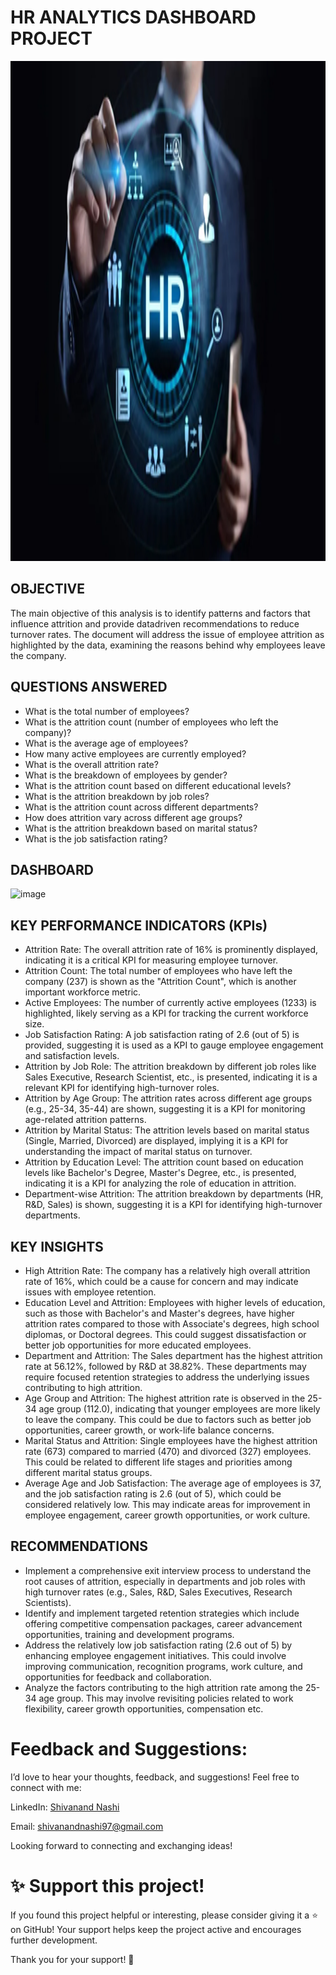 # HR ANALYTICS DASHBOARD PROJECT

<img src="https://github.com/Gtshivanand/HR_Analytics_Dashboard/blob/main/HR%20%20Analytics.jpg" width =1000 height =800 />

## OBJECTIVE
The main objective of this analysis is to identify patterns and factors that influence attrition and provide datadriven recommendations to reduce turnover rates. The document will address the issue of employee attrition as highlighted by the data, examining the reasons behind why employees leave the company.

## QUESTIONS ANSWERED
* What is the total number of employees?
* What is the attrition count (number of employees who left the company)?
* What is the average age of employees?
* How many active employees are currently employed?
* What is the overall attrition rate?
* What is the breakdown of employees by gender?
* What is the attrition count based on different educational levels?
* What is the attrition breakdown by job roles?
* What is the attrition count across different departments?
* How does attrition vary across different age groups?
* What is the attrition breakdown based on marital status?
* What is the job satisfaction rating?

## DASHBOARD
![image](https://github.com/Gtshivanand/HR_Analytics_Dashboard_Excel_Project/blob/main/HR%20Analytics%20Dashboard.png)

## KEY PERFORMANCE INDICATORS (KPIs)
* Attrition Rate: The overall attrition rate of 16% is prominently displayed, indicating it is a critical KPI for measuring employee turnover.
* Attrition Count: The total number of employees who have left the company (237) is shown as the "Attrition Count", which is another important workforce metric.
* Active Employees: The number of currently active employees (1233) is highlighted, likely serving as a KPI for tracking the current workforce size.
* Job Satisfaction Rating: A job satisfaction rating of 2.6 (out of 5) is provided, suggesting it is used as a KPI to gauge employee engagement and satisfaction levels.
* Attrition by Job Role: The attrition breakdown by different job roles like Sales Executive, Research Scientist, etc., is presented, indicating it is a relevant KPI for identifying high-turnover roles.
* Attrition by Age Group: The attrition rates across different age groups (e.g., 25-34, 35-44) are shown, suggesting it is a KPI for monitoring age-related attrition patterns.
* Attrition by Marital Status: The attrition levels based on marital status (Single, Married, Divorced) are displayed, implying it is a KPI for understanding the impact of marital status on turnover.
* Attrition by Education Level: The attrition count based on education levels like Bachelor's Degree, Master's Degree, etc., is presented, indicating it is a KPI for analyzing the role of education in attrition.
* Department-wise Attrition: The attrition breakdown by departments (HR, R&D, Sales) is shown, suggesting it is a KPI for identifying high-turnover departments.

## KEY INSIGHTS
* High Attrition Rate: The company has a relatively high overall attrition rate of 16%, which could be a cause for concern and may indicate issues with employee retention.
* Education Level and Attrition: Employees with higher levels of education, such as those with Bachelor's and Master's degrees, have higher attrition rates compared to those with Associate's degrees, high school diplomas, or Doctoral degrees. This could suggest dissatisfaction or better job opportunities for more educated employees.
* Department and Attrition: The Sales department has the highest attrition rate at 56.12%, followed by R&D at 38.82%. These departments may require focused retention strategies to address the underlying issues contributing to high attrition.
* Age Group and Attrition: The highest attrition rate is observed in the 25-34 age group (112.0), indicating that younger employees are more likely to leave the company. This could be due to factors such as better job opportunities, career growth, or work-life balance concerns.
* Marital Status and Attrition: Single employees have the highest attrition rate (673) compared to married (470) and divorced (327) employees. This could be related to different life stages and priorities among different marital status groups.
* Average Age and Job Satisfaction: The average age of employees is 37, and the job satisfaction rating is 2.6 (out of 5), which could be considered relatively low. This may indicate areas for improvement in employee engagement, career growth opportunities, or work culture.

## RECOMMENDATIONS
* Implement a comprehensive exit interview process to understand the root causes of attrition, especially in departments and job roles with high turnover rates (e.g., Sales, R&D, Sales Executives, Research Scientists).
* Identify and implement targeted retention strategies which include offering competitive compensation packages, career advancement opportunities, training and development programs.
* Address the relatively low job satisfaction rating (2.6 out of 5) by enhancing employee engagement initiatives. This could involve improving communication, recognition programs, work culture, and opportunities for feedback and collaboration.
* Analyze the factors contributing to the high attrition rate among the 25-34 age group. This may involve revisiting policies related to work flexibility, career growth opportunities, compensation etc.

# Feedback and Suggestions:

I’d love to hear your thoughts, feedback, and suggestions! Feel free to connect with me:

 LinkedIn: [Shivanand Nashi](https://www.linkedin.com/in/shivanand-s-nashi-79579821a)
 
 Email: shivanandnashi97@gmail.com


Looking forward to connecting and exchanging ideas!

# ✨ Support this project!
If you found this project helpful or interesting, please consider giving it a ⭐ on GitHub!
Your support helps keep the project active and encourages further development.

Thank you for your support! 💖

